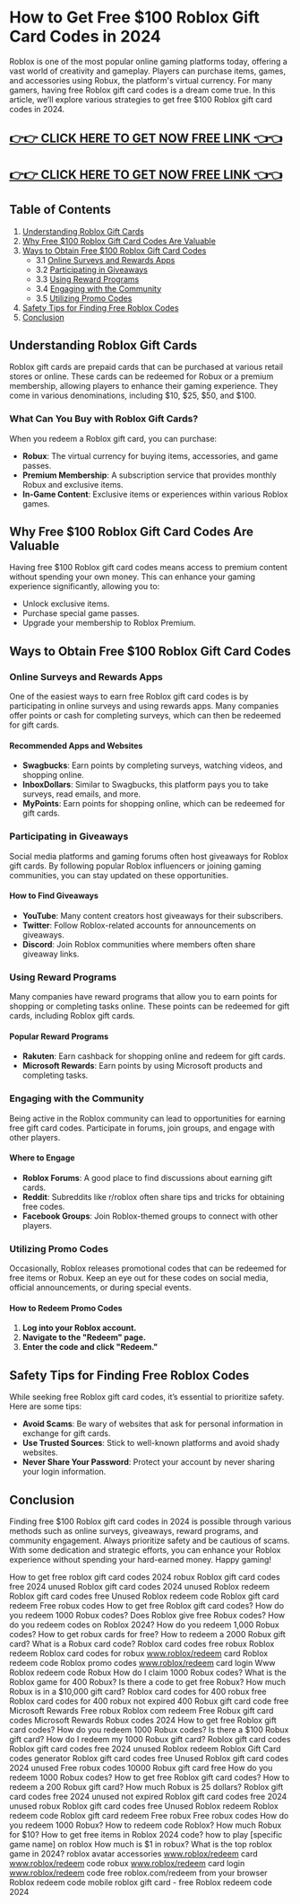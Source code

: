 # How to Get Free $100 Roblox Gift Card Codes in 2024

Roblox is one of the most popular online gaming platforms today, offering a vast world of creativity and gameplay. Players can purchase items, games, and accessories using Robux, the platform's virtual currency. For many gamers, having free Roblox gift card codes is a dream come true. In this article, we’ll explore various strategies to get free $100 Roblox gift card codes in 2024. 

[👉👉 CLICK HERE TO GET NOW FREE LINK 👈👈](https://todaylink.site/freegiftcard/)
--
[👉👉 CLICK HERE TO GET NOW FREE LINK 👈👈](https://todaylink.site/freegiftcard/)
--




## Table of Contents
1. [Understanding Roblox Gift Cards](#understanding-roblox-gift-cards)
2. [Why Free $100 Roblox Gift Card Codes Are Valuable](#why-free-100-roblox-gift-card-codes-are-valuable)
3. [Ways to Obtain Free $100 Roblox Gift Card Codes](#ways-to-obtain-free-100-roblox-gift-card-codes)
    - 3.1 [Online Surveys and Rewards Apps](#online-surveys-and-rewards-apps)
    - 3.2 [Participating in Giveaways](#participating-in-giveaways)
    - 3.3 [Using Reward Programs](#using-reward-programs)
    - 3.4 [Engaging with the Community](#engaging-with-the-community)
    - 3.5 [Utilizing Promo Codes](#utilizing-promo-codes)
4. [Safety Tips for Finding Free Roblox Codes](#safety-tips-for-finding-free-roblox-codes)
5. [Conclusion](#conclusion)

## Understanding Roblox Gift Cards

Roblox gift cards are prepaid cards that can be purchased at various retail stores or online. These cards can be redeemed for Robux or a premium membership, allowing players to enhance their gaming experience. They come in various denominations, including $10, $25, $50, and $100. 

### What Can You Buy with Roblox Gift Cards?

When you redeem a Roblox gift card, you can purchase:

- **Robux**: The virtual currency for buying items, accessories, and game passes.
- **Premium Membership**: A subscription service that provides monthly Robux and exclusive items.
- **In-Game Content**: Exclusive items or experiences within various Roblox games.

## Why Free $100 Roblox Gift Card Codes Are Valuable

Having free $100 Roblox gift card codes means access to premium content without spending your own money. This can enhance your gaming experience significantly, allowing you to:

- Unlock exclusive items.
- Purchase special game passes.
- Upgrade your membership to Roblox Premium.

## Ways to Obtain Free $100 Roblox Gift Card Codes

### Online Surveys and Rewards Apps

One of the easiest ways to earn free Roblox gift card codes is by participating in online surveys and using rewards apps. Many companies offer points or cash for completing surveys, which can then be redeemed for gift cards.

#### Recommended Apps and Websites

- **Swagbucks**: Earn points by completing surveys, watching videos, and shopping online.
- **InboxDollars**: Similar to Swagbucks, this platform pays you to take surveys, read emails, and more.
- **MyPoints**: Earn points for shopping online, which can be redeemed for gift cards.

### Participating in Giveaways

Social media platforms and gaming forums often host giveaways for Roblox gift cards. By following popular Roblox influencers or joining gaming communities, you can stay updated on these opportunities.

#### How to Find Giveaways

- **YouTube**: Many content creators host giveaways for their subscribers.
- **Twitter**: Follow Roblox-related accounts for announcements on giveaways.
- **Discord**: Join Roblox communities where members often share giveaway links.

### Using Reward Programs

Many companies have reward programs that allow you to earn points for shopping or completing tasks online. These points can be redeemed for gift cards, including Roblox gift cards.

#### Popular Reward Programs

- **Rakuten**: Earn cashback for shopping online and redeem for gift cards.
- **Microsoft Rewards**: Earn points by using Microsoft products and completing tasks.

### Engaging with the Community

Being active in the Roblox community can lead to opportunities for earning free gift card codes. Participate in forums, join groups, and engage with other players.

#### Where to Engage

- **Roblox Forums**: A good place to find discussions about earning gift cards.
- **Reddit**: Subreddits like r/roblox often share tips and tricks for obtaining free codes.
- **Facebook Groups**: Join Roblox-themed groups to connect with other players.

### Utilizing Promo Codes

Occasionally, Roblox releases promotional codes that can be redeemed for free items or Robux. Keep an eye out for these codes on social media, official announcements, or during special events.

#### How to Redeem Promo Codes

1. **Log into your Roblox account.**
2. **Navigate to the "Redeem" page.**
3. **Enter the code and click "Redeem."**

## Safety Tips for Finding Free Roblox Codes

While seeking free Roblox gift card codes, it’s essential to prioritize safety. Here are some tips:

- **Avoid Scams**: Be wary of websites that ask for personal information in exchange for gift cards.
- **Use Trusted Sources**: Stick to well-known platforms and avoid shady websites.
- **Never Share Your Password**: Protect your account by never sharing your login information.

## Conclusion

Finding free $100 Roblox gift card codes in 2024 is possible through various methods such as online surveys, giveaways, reward programs, and community engagement. Always prioritize safety and be cautious of scams. With some dedication and strategic efforts, you can enhance your Roblox experience without spending your hard-earned money. Happy gaming!

How to get free roblox gift card codes 2024 robux Roblox gift card codes free 2024 unused Roblox gift card codes 2024 unused Roblox redeem Roblox gift card codes free Unused Roblox redeem code Roblox gift card redeem Free robux codes How to get free Roblox gift card codes? How do you redeem 1000 Robux codes? Does Roblox give free Robux codes? How do you redeem codes on Roblox 2024? How do you redeem 1,000 Robux codes? How to get robux cards for free? How to redeem a 2000 Robux gift card? What is a Robux card code? Roblox card codes free robux Roblox redeem Roblox card codes for robux www.roblox/redeem card Roblox redeem code Roblox promo codes www.roblox/redeem card login Www Roblox redeem code Robux How do I claim 1000 Robux codes? What is the Roblox game for 400 Robux? Is there a code to get free Robux? How much Robux is in a $10,000 gift card? Roblox card codes for 400 robux free Roblox card codes for 400 robux not expired 400 Robux gift card code free Microsoft Rewards Free robux Roblox com redeem Free Robux gift card codes Microsoft Rewards Robux codes 2024 How to get free Roblox gift card codes? How do you redeem 1000 Robux codes? Is there a $100 Robux gift card? How do I redeem my 1000 Robux gift card? Roblox gift card codes Roblox gift card codes free 2024 unused Roblox redeem Roblox Gift Card codes generator Roblox gift card codes free Unused Roblox gift card codes 2024 unused Free robux codes 10000 Robux gift card free How do you redeem 1000 Robux codes? How to get free Roblox gift card codes? How to redeem a 200 Robux gift card? How much Robux is 25 dollars? Roblox gift card codes free 2024 unused not expired Roblox gift card codes free 2024 unused robux Roblox gift card codes free Unused Roblox redeem Roblox redeem code Roblox gift card redeem Free robux Free robux codes How do you redeem 1000 Robux? How to redeem code Roblox? How much Robux for $10? How to get free items in Roblox 2024 code? how to play [specific game name] on roblox How much is $1 in robux? What is the top roblox game in 2024? roblox avatar accessories www.roblox/redeem card www.roblox/redeem code robux www.roblox/redeem card login www.roblox/redeem code free roblox.com/redeem from your browser Roblox redeem code mobile roblox gift card - free Roblox redeem code 2024
